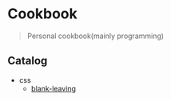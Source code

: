 # Cookbook

> Personal cookbook(mainly programming)

## Catalog

* css
  * [blank-leaving](cookbook/css/blank-leaving.md)
